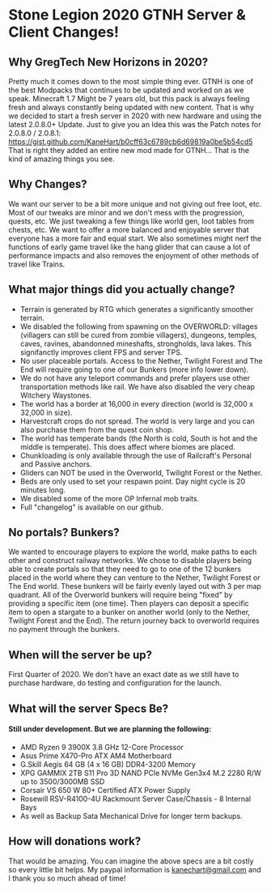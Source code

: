 

# Stone Legion 2020 GTNH Server & Client Changes!

## Why GregTech New Horizons in 2020?

Pretty much it comes down to the most simple thing ever. GTNH is one of the best Modpacks that continues to be updated and worked on as we speak. Minecraft 1.7 Might be 7 years old, but this pack is always feeling fresh and always constantly being updated with new content. That is why we decided to start a fresh server in 2020 with new hardware and using the latest 2.0.8.0+ Update. Just to give you an Idea this was the Patch notes for 2.0.8.0 / 2.0.8.1: https://gist.github.com/KaneHart/b0cff63c6789cb6d69819a0be5b54cd5
That is right they added an entire new mod made for GTNH... That is the kind of amazing things you see. 

## Why Changes?

We want our server to be a bit more unique and not giving out free loot, etc. Most of our tweaks are minor and we don't mess with the progression, quests, etc. We just tweaking a few things like world gen, loot tables from chests, etc. We want to offer a more balanced and enjoyable server that everyone has a more fair and equal start. We also sometimes might nerf the functions of early game travel like the hang glider that can cause a lot of performance impacts and also removes the enjoyment of other methods of travel like Trains.

## What major things did you actually change?

- Terrain is generated by RTG which generates a significantly smoother terrain.
- We disabled the following from spawning on the OVERWORLD: villages (villagers can still be cured from zombie villagers), dungeons, temples, caves, ravines, abandonned mineshafts, strongholds, lava lakes. This signifanctly improves client FPS and server TPS.
- No user placeable portals. Access to the Nether, Twilight Forest and The End will require going to one of our Bunkers (more info lower down).
- We do not have any teleport commands and prefer players use other transportation methods like rail. We have also disabled the very cheap Witchery Waystones.
- The world has a border at 16,000 in every direction (world is 32,000 x 32,000 in size).
- Harvestcraft crops do not spread. The world is very large and you can also purchase them from the quest coin shop.
- The world has temperate bands (the North is cold, South is hot and the middle is temperate). This does affect where biomes are placed.
- Chunkloading is only available through the use of Railcraft's Personal and Passive anchors.
- Gliders can NOT be used in the Overworld, Twilight Forest or the Nether.
- Beds are only used to set your respawn point. Day night cycle is 20 minutes long.
- We disabled some of the more OP Infernal mob traits.
- Full "changelog" is available on our github.

## No portals? Bunkers?

We wanted to encourage players to explore the world, make paths to each other and construct railway networks. We chose to disable players being able to create portals so that they need to go to one of the 12 bunkers placed in the world where they can venture to the Nether, Twilight Forest or The End world. These bunkers will be fairly evenly layed out with 3 per map quadrant. All of the Overworld bunkers will require being "fixed" by providing a specific item (one time). Then players can deposit a specific item to open a stargate to a bunker on another world (only to the Nether, Twilight Forest and the End). The return journey back to overworld requires no payment through the bunkers.

## When will the server be up?  

First Quarter of 2020. We don't have an exact date as we still have to purchase hardware, do testing and configuration for the launch. 

## What will the server Specs Be?

#### Still under development. But we are planning the following:

- AMD Ryzen 9 3900X 3.8 GHz 12-Core Processor
- Asus Prime X470-Pro ATX AM4 Motherboard
- G.Skill Aegis 64 GB (4 x 16 GB) DDR4-3200 Memory
- XPG GAMMIX 2TB S11 Pro 3D NAND PCIe NVMe Gen3x4 M.2 2280 R/W up to 3500/3000MB SSD
- Corsair VS 650 W 80+ Certified ATX Power Supply
- Rosewill RSV-R4100-4U Rackmount Server Case/Chassis - 8 Internal Bays
- As well as Backup Sata Mechanical Drive for longer term backups. 

## How will donations work?

That would be amazing. You can imagine the above specs are a bit costly so every little bit helps. My paypal information is kanechart@gmail.com and I thank you so much ahead of time!


